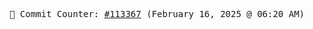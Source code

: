 <p align="center">
    <samp>
        📮 Commit Counter: <a href="https://github.com/Javascript-void0/Javascript-void0/commits/main">#113367</a> (February 16, 2025 @ 06:20 AM)
    </samp>
</p>